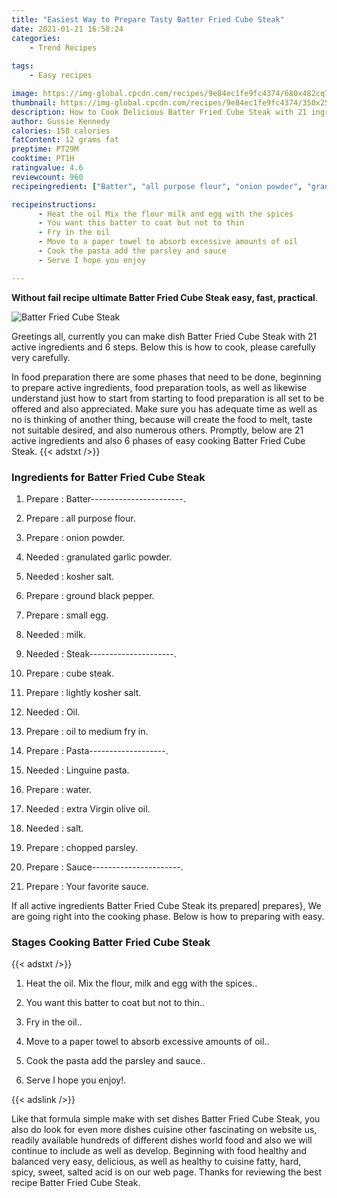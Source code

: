 ```yaml
---
title: "Easiest Way to Prepare Tasty Batter Fried Cube Steak"
date: 2021-01-21 16:58:24
categories:
    - Trend Recipes
    
tags:
    - Easy recipes

image: https://img-global.cpcdn.com/recipes/9e84ec1fe9fc4374/680x482cq70/batter-fried-cube-steak-recipe-main-photo.jpg
thumbnail: https://img-global.cpcdn.com/recipes/9e84ec1fe9fc4374/350x250cq70/batter-fried-cube-steak-recipe-main-photo.jpg
description: How to Cook Delicious Batter Fried Cube Steak with 21 ingredients and 6 stages of easy cooking.
author: Gussie Kennedy
calories: 158 calories
fatContent: 12 grams fat
preptime: PT29M
cooktime: PT1H
ratingvalue: 4.6
reviewcount: 960
recipeingredient: ["Batter", "all purpose flour", "onion powder", "granulated garlic powder", "kosher salt", "ground black pepper", "small egg", "milk", "Steak", "cube steak", "lightly kosher salt", "Oil", "oil to medium fry in", "Pasta", "Linguine pasta", "water", "extra Virgin olive oil", "salt", "chopped parsley", "Sauce", "Your favorite sauce"]

recipeinstructions: 
      - Heat the oil Mix the flour milk and egg with the spices 
      - You want this batter to coat but not to thin 
      - Fry in the oil 
      - Move to a paper towel to absorb excessive amounts of oil 
      - Cook the pasta add the parsley and sauce 
      - Serve I hope you enjoy

---
```




**Without fail recipe ultimate Batter Fried Cube Steak easy, fast, practical**. 


![Batter Fried Cube Steak](https://img-global.cpcdn.com/recipes/9e84ec1fe9fc4374/680x482cq70/batter-fried-cube-steak-recipe-main-photo.jpg "Batter Fried Cube Steak")




Greetings all, currently you can make dish Batter Fried Cube Steak with 21 active ingredients and 6 steps. Below this is how to cook, please carefully very carefully.

In food preparation there are some phases that need to be done, beginning to prepare active ingredients, food preparation tools, as well as likewise understand just how to start from starting to food preparation is all set to be offered and also appreciated. Make sure you has adequate time as well as no is thinking of another thing, because will create the food to melt, taste not suitable desired, and also numerous others. Promptly, below are 21 active ingredients and also 6 phases of easy cooking Batter Fried Cube Steak.
{{< adstxt />}}

### Ingredients for Batter Fried Cube Steak


1. Prepare  : Batter-----------------------.

1. Prepare  : all purpose flour.

1. Prepare  : onion powder.

1. Needed  : granulated garlic powder.

1. Needed  : kosher salt.

1. Prepare  : ground black pepper.

1. Prepare  : small egg.

1. Needed  : milk.

1. Needed  : Steak---------------------.

1. Prepare  : cube steak.

1. Prepare  : lightly kosher salt.

1. Needed  : Oil.

1. Prepare  : oil to medium fry in.

1. Prepare  : Pasta-------------------.

1. Needed  : Linguine pasta.

1. Prepare  : water.

1. Needed  : extra Virgin olive oil.

1. Needed  : salt.

1. Prepare  : chopped parsley.

1. Prepare  : Sauce----------------------.

1. Prepare  : Your favorite sauce.



If all active ingredients Batter Fried Cube Steak its prepared| prepares}, We are going right into the cooking phase. Below is how to preparing with easy.

### Stages Cooking Batter Fried Cube Steak

{{< adstxt />}}


1. Heat the oil. Mix the flour, milk and egg with the spices..



1. You want this batter to coat but not to thin..



1. Fry in the oil..



1. Move to a paper towel to absorb excessive amounts of oil..



1. Cook the pasta add the parsley and sauce..



1. Serve I hope you enjoy!.





{{< adslink />}}

Like that formula simple make with set dishes Batter Fried Cube Steak, you also do look for even more dishes cuisine other fascinating on website us, readily available hundreds of different dishes world food and also we will continue to include as well as develop. Beginning with food healthy and balanced very easy, delicious, as well as healthy to cuisine fatty, hard, spicy, sweet, salted acid is on our web page. Thanks for reviewing the best recipe Batter Fried Cube Steak.
